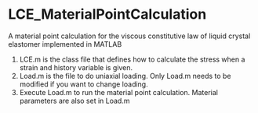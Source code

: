 # LCE_MaterialPointCalculation
A material point calculation for the viscous constitutive law of liquid crystal elastomer implemented in MATLAB
1. LCE.m is the class file that defines how to calculate the stress when a strain and history variable is given.
2. Load.m is the file to do uniaxial loading. Only Load.m needs to be modified if you want to change loading.
3. Execute Load.m to run the material point calculation. Material parameters are also set in Load.m
